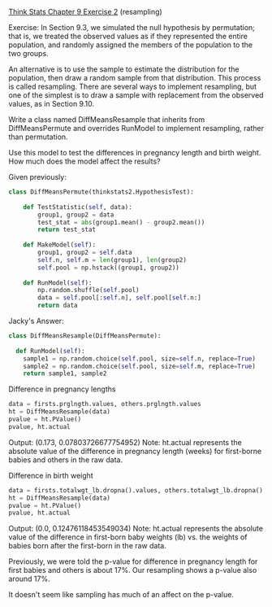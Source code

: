 [Think Stats Chapter 9 Exercise 2](http://greenteapress.com/thinkstats2/html/thinkstats2010.html#toc90) (resampling)

Exercise: In Section 9.3, we simulated the null hypothesis by permutation; that is, we treated the observed values as if they represented the entire population, and randomly assigned the members of the population to the two groups.

An alternative is to use the sample to estimate the distribution for the population, then draw a random sample from that distribution. This process is called resampling. There are several ways to implement resampling, but one of the simplest is to draw a sample with replacement from the observed values, as in Section 9.10.

Write a class named DiffMeansResample that inherits from DiffMeansPermute and overrides RunModel to implement resampling, rather than permutation.

Use this model to test the differences in pregnancy length and birth weight. How much does the model affect the results?

Given previously:

```python
class DiffMeansPermute(thinkstats2.HypothesisTest):
    
    def TestStatistic(self, data):
        group1, group2 = data
        test_stat = abs(group1.mean() - group2.mean())
        return test_stat
    
    def MakeModel(self):
        group1, group2 = self.data
        self.n, self.m = len(group1), len(group2)
        self.pool = np.hstack((group1, group2))
        
    def RunModel(self):
        np.random.shuffle(self.pool)
        data = self.pool[:self.n], self.pool[self.n:]
        return data
```

Jacky's Answer:

```python
class DiffMeansResample(DiffMeansPermute):
  
  def RunModel(self):
    sample1 = np.random.choice(self.pool, size=self.n, replace=True)
    sample2 = np.random.choice(self.pool, size=self.m, replace=True)
    return sample1, sample2

```

Difference in pregnancy lengths
```python
data = firsts.prglngth.values, others.prglngth.values
ht = DiffMeansResample(data)
pvalue = ht.PValue()
pvalue, ht.actual
```
Output: (0.173, 0.07803726677754952)
Note: ht.actual represents the absolute value of the difference in pregnancy length (weeks) for first-borne babies and others in the raw data.

Difference in birth weight
```python
data = firsts.totalwgt_lb.dropna().values, others.totalwgt_lb.dropna().values
ht = DiffMeansResample(data)
pvalue = ht.PValue()
pvalue, ht.actual
```
Output: (0.0, 0.12476118453549034)
Note: ht.actual represents the absolute value of the difference in first-born baby weights (lb) vs. the weights of babies born after the first-born in the raw data.

Previously, we were told the p-value for difference in pregnancy length for first babies and others is about 17%. Our resampling shows a p-value also around 17%.

It doesn't seem like sampling has much of an affect on the p-value.
